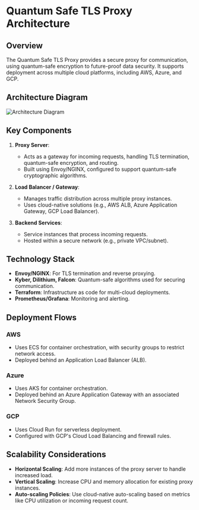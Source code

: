 # Quantum Safe TLS Proxy Architecture

## Overview
The Quantum Safe TLS Proxy provides a secure proxy for communication, using quantum-safe encryption to future-proof data security. It supports deployment across multiple cloud platforms, including AWS, Azure, and GCP.

## Architecture Diagram
![Architecture Diagram](images/architecture.png)

## Key Components
1. **Proxy Server**:
   - Acts as a gateway for incoming requests, handling TLS termination, quantum-safe encryption, and routing.
   - Built using Envoy/NGINX, configured to support quantum-safe cryptographic algorithms.

2. **Load Balancer / Gateway**:
   - Manages traffic distribution across multiple proxy instances.
   - Uses cloud-native solutions (e.g., AWS ALB, Azure Application Gateway, GCP Load Balancer).

3. **Backend Services**:
   - Service instances that process incoming requests.
   - Hosted within a secure network (e.g., private VPC/subnet).

## Technology Stack
- **Envoy/NGINX**: For TLS termination and reverse proxying.
- **Kyber, Dilithium, Falcon**: Quantum-safe algorithms used for securing communication.
- **Terraform**: Infrastructure as code for multi-cloud deployments.
- **Prometheus/Grafana**: Monitoring and alerting.

## Deployment Flows
### AWS
- Uses ECS for container orchestration, with security groups to restrict network access.
- Deployed behind an Application Load Balancer (ALB).

### Azure
- Uses AKS for container orchestration.
- Deployed behind an Azure Application Gateway with an associated Network Security Group.

### GCP
- Uses Cloud Run for serverless deployment.
- Configured with GCP's Cloud Load Balancing and firewall rules.

## Scalability Considerations
- **Horizontal Scaling**: Add more instances of the proxy server to handle increased load.
- **Vertical Scaling**: Increase CPU and memory allocation for existing proxy instances.
- **Auto-scaling Policies**: Use cloud-native auto-scaling based on metrics like CPU utilization or incoming request count.
